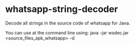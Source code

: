 whatsapp-string-decoder
=======================

Decode all strings in the source code of whatsapp for Java.


You can use at the command line using: java -jar wsdec.jar <source_files_apk_whatsapp> -d
